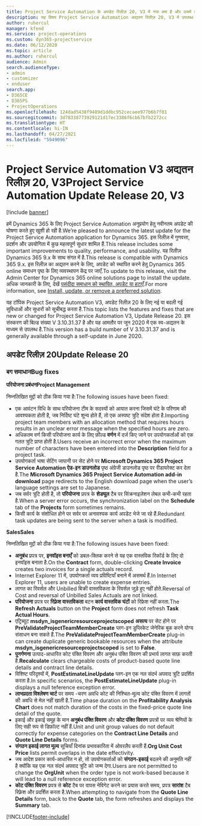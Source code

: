 ```yaml
---
title: Project Service Automation के अपडेट रिलीज़ 20, V3 में नया क्या है और उसमें क्या परिवर्तन हुआ है
description: यह विषय Project Service Automation अद्यतन रिलीज़ 20, V3 में उपलब्ध सुविधाओं और सुधारों को सूचीबद्ध करता है
author: ruhercul
manager: kfend
ms.service: project-operations
ms.custom: dyn365-projectservice
ms.date: 06/12/2020
ms.topic: article
ms.author: ruhercul
audience: Admin
search.audienceType:
- admin
- customizer
- enduser
search.app:
- D365CE
- D365PS
- ProjectOperations
ms.openlocfilehash: 124dad5438f9489d1ddbc952cecaee977b6b7f01
ms.sourcegitcommit: 3d78338773929121d17ec3386f6cb67bfb2272cc
ms.translationtype: HT
ms.contentlocale: hi-IN
ms.lasthandoff: 04/27/2021
ms.locfileid: "5949096"
---
```

# <a name="project-service-automation-update-release-20-v3"></a><span data-ttu-id="4a14a-103">Project Service Automation V3 अद्यतन रिलीज़ 20, V3</span><span class="sxs-lookup"><span data-stu-id="4a14a-103">Project Service Automation Update Release 20, V3</span></span>

[!include [banner](../includes/psa-now-project-operations.md)]

<span data-ttu-id="4a14a-104">हमें Dynamics 365 के लिए Project Service Automation अनुप्रयोग हेतु नवीनतम अपडेट की घोषणा करते हुए खुशी हो रही है.</span><span class="sxs-lookup"><span data-stu-id="4a14a-104">We’re pleased to announce the latest update for the Project Service Automation application for Dynamics 365.</span></span> <span data-ttu-id="4a14a-105">इस रिलीज़ में गुणवत्ता, प्रदर्शन और उपयोगिता में कुछ महत्वपूर्ण सुधार शामिल हैं.</span><span class="sxs-lookup"><span data-stu-id="4a14a-105">This release includes some important improvements to quality, performance, and usability.</span></span> <span data-ttu-id="4a14a-106">यह रिलीज़ Dynamics 365 9.x के साथ संगत में है.</span><span class="sxs-lookup"><span data-stu-id="4a14a-106">This release is compatible with Dynamics 365 9.x.</span></span> <span data-ttu-id="4a14a-107">इस रिलीज़ का अद्यतन करने के लिए, अपडेट को स्थापित करने हेतु Dynamics 365 online समाधन पृष्ठ के लिए व्यवस्थापन केंद्र पर जाएँ.</span><span class="sxs-lookup"><span data-stu-id="4a14a-107">To update to this release, visit the Admin Center for Dynamics 365 online solutions page to install the update.</span></span> <span data-ttu-id="4a14a-108">अधिक जानकारी के लिए, देखें [पसंदीदा समाधान को स्थापित, अपडेट या हटाएँ](/power-platform/admin/install-remove-preferred-solution).</span><span class="sxs-lookup"><span data-stu-id="4a14a-108">For more information, see [Install, update, or remove a preferred solution](/power-platform/admin/install-remove-preferred-solution).</span></span>

<span data-ttu-id="4a14a-109">यह टॉपिक Project Service Automation V3, अपडेट रिलीज़ 20 के लिए नई या बदली गई सुविधाओं और सुधारों को सूचीबद्ध करता है.</span><span class="sxs-lookup"><span data-stu-id="4a14a-109">This topic lists the features and fixes that are new or changed for Project Service Automation V3, Update Release 20.</span></span> <span data-ttu-id="4a14a-110">इस संस्करण की बिल्ड संख्या V 3.10.31.37 है और यह आमतौर पर जून 2020 में एक स्व-अद्यतन के माध्यम से उपलब्ध है.</span><span class="sxs-lookup"><span data-stu-id="4a14a-110">This version has a build number of V 3.10.31.37 and is generally available through a self-update in June 2020.</span></span>

## <a name="update-release-20"></a><span data-ttu-id="4a14a-111">अपडेट रिलीज़ 20</span><span class="sxs-lookup"><span data-stu-id="4a14a-111">Update Release 20</span></span>

### <a name="bug-fixes"></a><span data-ttu-id="4a14a-112">बग समाधान</span><span class="sxs-lookup"><span data-stu-id="4a14a-112">Bug fixes</span></span>

<span data-ttu-id="4a14a-113">**परियोजना प्रबंधन**</span><span class="sxs-lookup"><span data-stu-id="4a14a-113">**Project Management**</span></span>

<span data-ttu-id="4a14a-114">निम्नलिखित मुद्दों को ठीक किया गया है:</span><span class="sxs-lookup"><span data-stu-id="4a14a-114">The following issues have been fixed:</span></span>

- <span data-ttu-id="4a14a-115">एक आवंटन विधि के साथ परियोजना टीम के सदस्यों को आयात करना जिसमें घंटे के परिणाम की आवश्यकता होती है, जब निर्दिष्ट घंटे शून्य होते हैं, तो एक अस्पष्ट त्रुटि संदेश होता है.</span><span class="sxs-lookup"><span data-stu-id="4a14a-115">Importing project team members with an allocation method that requires hours results in an unclear error message when the specified hours are zero.</span></span>
- <span data-ttu-id="4a14a-116">अधिकतम वर्ण किसी परियोजना कार्य के लिए फ़ील्ड **वर्णन** में दर्ज किए जाने पर उपयोगकर्ताओं को एक गलत त्रुटि प्राप्त होती है.</span><span class="sxs-lookup"><span data-stu-id="4a14a-116">Users receive an incorrect error when the maximum number of characters have been entered into the **Description** field for a project task.</span></span>
- <span data-ttu-id="4a14a-117">उपयोगकर्ता भाषा सेटिंग जापानी पर सेट होने पर **Microsoft Dynamics 365 Project Service Automation ऐड-इन डाउनलोड** पृष्ठ अंग्रेजी डाउनलोड पृष्ठ पर रीडायरेक्ट कर देता है.</span><span class="sxs-lookup"><span data-stu-id="4a14a-117">The **Microsoft Dynamics 365 Project Service Automation add-in download** page redirects to the English download page when the user’s language settings are set to Japanese.</span></span>
- <span data-ttu-id="4a14a-118">जब सर्वर त्रुटि होती है, तो **परियोजना** प्रपत्र के **शेड्यूल** टैब पर सिंक्रनाइज़ेशन लेबल कभी-कभी रहता है.</span><span class="sxs-lookup"><span data-stu-id="4a14a-118">When a server error occurs, the synchronization label on the **Schedule** tab of the **Projects** form sometimes remains.</span></span>
- <span data-ttu-id="4a14a-119">किसी कार्य के संशोधित होने पर सर्वर पर अनावश्यक कार्य अपडेट भेजे जा रहे हैं.</span><span class="sxs-lookup"><span data-stu-id="4a14a-119">Redundant task updates are being sent to the server when a task is modified.</span></span>

<span data-ttu-id="4a14a-120">**Sales**</span><span class="sxs-lookup"><span data-stu-id="4a14a-120">**Sales**</span></span>

<span data-ttu-id="4a14a-121">निम्नलिखित मुद्दों को ठीक किया गया है:</span><span class="sxs-lookup"><span data-stu-id="4a14a-121">The following issues have been fixed:</span></span>

- <span data-ttu-id="4a14a-122">**अनुबंध** प्रपत्र पर, **इनवॉइस बनाएँ** को डबल-क्लिक करने से यह एक वास्तविक रिकॉर्ड के लिए दो इनवॉइस बनाता है.</span><span class="sxs-lookup"><span data-stu-id="4a14a-122">On the **Contract** form, double-clicking **Create Invoice** creates two invoices for a single actuals record.</span></span>
- <span data-ttu-id="4a14a-123">Internet Explorer 11 में, उपयोगकर्ता व्यय प्रविष्टियाँ बनाने में असमर्थ हैं.</span><span class="sxs-lookup"><span data-stu-id="4a14a-123">In Internet Explorer 11, users are unable to create expense entries.</span></span>
- <span data-ttu-id="4a14a-124">लागत का रिवर्सल और Unbilled बिक्री वास्तविकता के रिवर्सल जुड़े हुए नहीं होते.</span><span class="sxs-lookup"><span data-stu-id="4a14a-124">Reversal of Cost and reversal of Unbilled Sales Actuals are not linked.</span></span>
- <span data-ttu-id="4a14a-125">**परियोजना** प्रपत्र पर **रिफ़्रेश वास्तविकता** बटन **कार्य वास्तविक घंटों** को रिफ्रेश नहीं करता.</span><span class="sxs-lookup"><span data-stu-id="4a14a-125">The **Refresh Actuals** button on the **Project** form does not refresh **Task Actual Hours**.</span></span>
- <span data-ttu-id="4a14a-126">एट्रिब्यूट **msdyn_isgenericresourceprojectscoped** **असत्य** पर सेट होने पर **PreValidateProjectTeamMemberCreate** प्लग-इन डुप्लिकेट जेनेरिक बुक करने योग्य संसाधन बना सकते हैं.</span><span class="sxs-lookup"><span data-stu-id="4a14a-126">The **PreValidateProjectTeamMemberCreate** plug-in can create duplicate generic bookable resources when the attribute **msdyn_isgenericresourceprojectscoped** is set to **False**.</span></span>
- <span data-ttu-id="4a14a-127">**पुनर्गणना** उत्पाद-आधारित कोट पंक्ति विवरण और अनुबंध पंक्ति विवरण की प्रभार्य लागत साफ़ करती है.</span><span class="sxs-lookup"><span data-stu-id="4a14a-127">**Recalculate** clears chargeable costs of product-based quote line details and contract line details.</span></span>
- <span data-ttu-id="4a14a-128">विशिष्ट परिदृश्यों में, **PostEstimateLineUpdate** प्लग-इन एक नल संदर्भ अपवाद त्रुटि प्रदर्शित करता है.</span><span class="sxs-lookup"><span data-stu-id="4a14a-128">In specific scenarios, the **PostEstimateLineUpdate** plug-in displays a null teference exception error.</span></span>
- <span data-ttu-id="4a14a-129">**लाभप्रदता विश्लेषण चार्ट** पर समय -चरण अवधि कोट की निश्चित-मूल्य कोट पंक्ति विवरण में लागतों की अवधि से मेल नहीं खाती है.</span><span class="sxs-lookup"><span data-stu-id="4a14a-129">Time phase duration on the **Profitability Analysis Chart** does not match duration of the costs in the fixed-price quote line detail of the quote.</span></span>
- <span data-ttu-id="4a14a-130">इकाई और इकाई समूह के मान **अनुबंध पंक्ति विवरण** और **कोट पंक्ति विवरण** प्रपत्रों पर व्यय श्रेणियों के लिए सही रूप से डिफ़ॉल्ट नहीं हैं.</span><span class="sxs-lookup"><span data-stu-id="4a14a-130">Unit and unit group values do not default correctly for expense categories on the **Contract Line Details** and **Quote Line Details** forms.</span></span>
- <span data-ttu-id="4a14a-131">**संगठन इकाई लागत मूल्य** सूचियाँ दिनांक प्रभावकारिता में ओवरलैप करती हैं.</span><span class="sxs-lookup"><span data-stu-id="4a14a-131">**Org Unit Cost Price** lists permit overlaps in the date effectivity.</span></span>
- <span data-ttu-id="4a14a-132">जब आदेश प्रकार कार्य-आधारित न हो, तो उपयोगकर्ताओं को **संगठन-इकाई** बदलने की अनुमति नहीं है क्योंकि यह एक नल संदर्भ अपवाद त्रुटि को जन्म देगा.</span><span class="sxs-lookup"><span data-stu-id="4a14a-132">Users are not permitted to change the **OrgUnit** when the order type is not work-based because it will lead to a null reference exception error.</span></span>
- <span data-ttu-id="4a14a-133">**कोट पंक्ति विवरण** प्रपत्र से **कोट** टैब पर वापस नेविगेट करने का प्रयास करते समय, प्रपत्र **सारांश** टैब रिफ़्रेश और प्रदर्शित करता है.</span><span class="sxs-lookup"><span data-stu-id="4a14a-133">When attempting to navigate from the **Quote Line Details** form, back to the **Quote** tab, the form refreshes and displays the **Summary** tab.</span></span>


[!INCLUDE[footer-include](../includes/footer-banner.md)]
